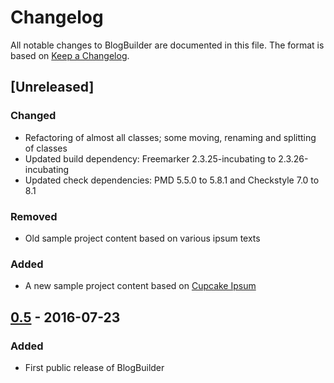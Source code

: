 # Changelog
All notable changes to BlogBuilder are documented in this file. The format is based on [Keep a Changelog](http://keepachangelog.com/).


## [Unreleased]
### Changed
- Refactoring of almost all classes; some moving, renaming and splitting of classes
- Updated build dependency: Freemarker 2.3.25-incubating to 2.3.26-incubating
- Updated check dependencies: PMD 5.5.0 to 5.8.1 and Checkstyle 7.0 to 8.1

### Removed
- Old sample project content based on various ipsum texts

### Added
- A new sample project content based on [Cupcake Ipsum](http://www.cupcakeipsum.com/)


## [0.5] - 2016-07-23
### Added
- First public release of BlogBuilder


[0.5]: https://github.com/tortlepp/BlogBuilder/releases/tag/v0.5
